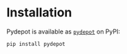 # Installation

Pydepot is available as [`pydepot`](https://pypi.org/project/pydepot/) on PyPI:

```shell
pip install pydepot
```

